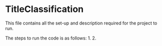 # TitleClassification

This file contains all the set-up and description required for the project to run. 

The steps to run the code is as follows:
1.
2.